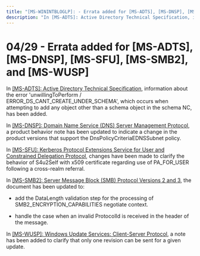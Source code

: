 ```yaml
---
title: "[MS-WININTBLOGLP]: - Errata added for [MS-ADTS], [MS-DNSP], [MS-SFU], [MS-SMB2], and [MS-WUSP]"
description: "In [MS-ADTS]: Active Directory Technical Specification, information about the error 'unwillingToPerform / ERROR_DS_CANT_CREATE_UNDER_SCHEMA',"
---
```


# 04/29 - Errata added for [MS-ADTS], [MS-DNSP], [MS-SFU], [MS-SMB2], and [MS-WUSP]

<p> </p>
<p>In <span><a href="/openspecs/windows_protocols/MS-WINERRATA/fe563333-6e4f-4198-9bf5-741a523cd0d7">[MS-ADTS]:
Active Directory Technical Specification</a></span>, information about the
error 'unwillingToPerform / ERROR_DS_CANT_CREATE_UNDER_SCHEMA', which occurs
when attempting to add any object other than a schema object in the schema NC,
has been added.</p>

<p>In <span><a href="/openspecs/windows_protocols/MS-WINERRATA/7c1732c2-eb0b-4295-9666-34e3683cffc3">[MS-DNSP]:
Domain Name Service (DNS) Server Management Protocol</a></span>, a product
behavior note has been updated to indicate a change in the product versions
that support the DnsPolicyCriteriaEDNSSubnet policy.</p>

<p>In <span><a href="/openspecs/windows_protocols/MS-WINERRATA/68c4fd08-207c-4353-b59d-4d281edfb6bf">[MS-SFU]:
Kerberos Protocol Extensions Service for User and Constrained Delegation
Protocol</a></span>, changes have been made to clarify the behavior of S4u2Self
with x509 certificate regarding use of PA_FOR_USER following a cross-realm
referral.</p>

<p>In <span><a href="/openspecs/windows_protocols/MS-WINERRATA/2cdafcfa-ce51-426a-9678-630a505a1a35">[MS-SMB2]:
Server Message Block (SMB) Protocol Versions 2 and 3</a></span>, the document
has been updated to:</p>

<ul><li><p><span><span> 
</span></span>add the DataLength validation step for the processing of
SMB2_ENCRYPTION_CAPABILITIES negotiate context.</p>

</li><li><p><span><span> 
</span></span>handle the case when an invalid ProtocolId is received in the
header of the message.</p>

</li></ul><p>In <a href="/openspecs/windows_protocols/MS-WINERRATA/7468bc26-8a0b-4f6d-8af1-99bd15a73064">[MS-WUSP]:
Windows Update Services: Client-Server Protocol</a>, a note has been added to
clarify that only one revision can be sent for a given update.</p>


                